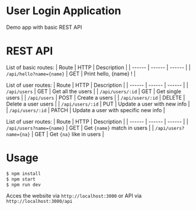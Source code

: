 # User Login Application

Demo app with basic REST API

# REST API
List of basic routes:
| Route | HTTP | Description |
| ------ | ------ | ------ |
| `/api/hello?name={name}` | GET | Print hello, {name} ! |

List  of user routes:
| Route | HTTP | Description |
| ------ | ------ | ------ |
| `/api/users` | GET | Get all the users |
| `/api/users/:id` | GET | Get single users |
| `/api/users` | POST | Create a users |
| `/api/users/:id` | DELETE | Delete a user users |
| `/api/users/:id` | PUT | Update a user with new info |
| `/api/users/:id` | PATCH | Update a user with specific new info |

List  of user routes:
| Route | HTTP | Description |
| ------ | ------ | ------ |
| `/api/users?name={name}` | GET | Get `{name}` match in users |
| `/api/users?name={na}` | GET | Get `{na}` like in users |

# Usage
```sh
$ npm install
$ npm start
$ npm run dev
```
Acces the website via `http://localhost:3000` or API via
`http://localhost:3000/api`
